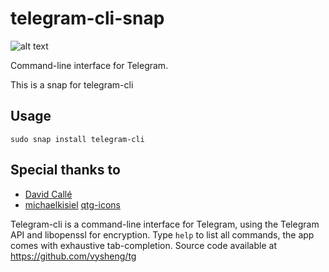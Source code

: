 # telegram-cli-snap

![alt text](https://github.com/MariusQuabeck/telegram-cli-snap/raw/master/telegram-cli-icon1.png "telegram-cli-snap logo")

Command-line interface for Telegram.

This is a snap for telegram-cli


Usage
-----

```
sudo snap install telegram-cli
```

Special thanks to
-----

- [David Callé](https://github.com/caldav)
- [michaelkisiel](https://github.com/michaelkisiel) [qtg-icons](https://github.com/michaelkisiel/qtg-icons)



Telegram-cli is a command-line interface for Telegram, using the Telegram 
  API and libopenssl for encryption. Type `help` to list all commands, the app
  comes with exhaustive tab-completion.
  Source code available at https://github.com/vysheng/tg
  
  
